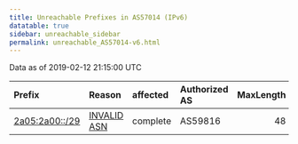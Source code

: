 ```yaml
---
title: Unreachable Prefixes in AS57014 (IPv6)
datatable: true
sidebar: unreachable_sidebar
permalink: unreachable_AS57014-v6.html
---
```


Data as of 2019-02-12 21:15:00 UTC


<div class="datatable-begin"></div>

| Prefix                                                 | Reason                                                                                                | affected   | Authorized AS   |   MaxLength | Anchor                                         |   unreachable /48s |
|:-------------------------------------------------------|:------------------------------------------------------------------------------------------------------|:-----------|:----------------|------------:|:-----------------------------------------------|-------------------:|
| [2a05:2a00::/29](https://stat.ripe.net/2a05:2a00::/29) | [INVALID ASN](https://rpki-validator.ripe.net/announcement-preview?asn=AS57014&prefix=2a05:2a00::/29) | complete   | AS59816         |          48 | [RIPE](unreachable_RIPE_NCC_RPKI_Root-v6.html) |             524288 |

<div class="datatable-end"></div>